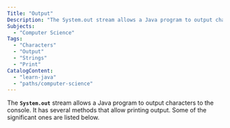 ```yaml
---
Title: "Output"
Description: "The System.out stream allows a Java program to output characters to the console."
Subjects:
  - "Computer Science"
Tags:
  - "Characters"
  - "Output"
  - "Strings"
  - "Print"
CatalogContent:
  - "learn-java"
  - "paths/computer-science"
---
```


The **`System.out`** stream allows a Java program to output characters to the console. It has several methods that allow printing output. Some of the significant ones are listed below.
